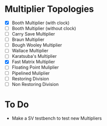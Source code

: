 # Multiplier Topologies

- [x] Booth Multiplier (with clock)
- [ ] Booth Multiplier (without clock)
- [ ] Carry Save Multiplier
- [ ] Braun Multiplier
- [ ] Bough Wooley Multiplier
- [ ] Wallace Multiplier
- [ ] Karatsuba's Multiplier
- [x] Fast Matrix Multiplier
- [ ] Floating Point Muliplier
- [ ] Pipelined Muliplier
- [ ] Restoring Division
- [ ] Non Restoring Division

# To Do
- Make a SV testbench to test new Multipliers
